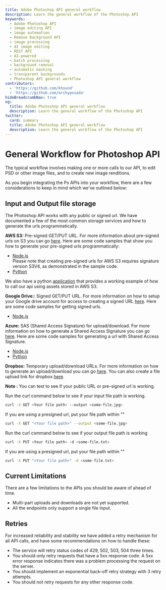 ```yaml
---
title: Adobe Photoshop API general workflow
description: Learn the general workflow of the Photoshop API
keywords:
  - Adobe Photoshop API
  - image editing API
  - image automation
  - Remove Background API
  - image processing
  - AI image editing
  - REST API
  - AI-powered
  - batch processing
  - background removal
  - automatic masking
  - transparent backgrounds
  - Photoshop API general workflow
contributors:
  - 'https://github.com/khound'
  - 'https://github.com/archyposada'
hideBreadcrumbNav: true
og:
  title: Adobe Photoshop API general workflow
  description: Learn the general workflow of the Photoshop API
twitter:
  card: summary
  title: Adobe Photoshop API general workflow
  description: Learn the general workflow of the Photoshop API
---
```


# General Workflow for Photoshop API

The typical workflow involves making one or more calls to our API, to edit PSD or other image files, and to create new image renditions.

As you begin integrating the Ps APIs into your workflow, there are a few considerations to keep in mind which we've outlined below:

## Input and Output file storage

The Photoshop API works with any public or signed url. We have documented a few of the most common storage services and how to generate the urls programmatically.

**AWS S3:** Pre-signed GET/PUT URL. For more information about pre-signed urls on S3 you can go [here](https://docs.aws.amazon.com/AmazonS3/latest/userguide/PresignedUrlUploadObject.html). Here are some code samples that show you how to generate your pre-signed urls programmatically:

  - [Node.js](https://github.com/AdobeDocs/cis-photoshop-api-docs/tree/main/sample-code/storage-app/aws-s3/presignedURLs.js) <br />Please note that creating pre-signed urls for AWS S3 requires signature version S3V4, as demonstrated in the sample code.
  - [Python](https://github.com/AdobeDocs/cis-photoshop-api-docs/tree/main/sample-code/storage-app/azure/presignedURLs.py)

We also have a python [application](https://github.com/AdobeDocs/cis-photoshop-api-docs/tree/main/sample-code/storage-app/aws-s3/example.py) that provides a working example of how to call our api using assets stored in AWS S3.

**Google Drive:**: Signed GET/PUT URL. For more information on how to setup your Google drive account for access to creating a signed URL [here](https://www.labnol.org/google-api-service-account-220404). Here are some code samples for getting signed urls.

  - [Node.js](https://github.com/AdobeDocs/cis-photoshop-api-docs/tree/main/sample-code/storage-app/googledrive/presignedURLs.js)

**Azure:** SAS (Shared Access Signature) for upload/download. For more information on how to generate a Shared Access Signature you can go [here](https://azuresdkdocs.blob.core.windows.net/$web/python/azure-storage-blob/12.9.0/index.html). Here are some code samples for generating a url with Shared Access Signature.

  - [Node.js](https://github.com/AdobeDocs/cis-photoshop-api-docs/tree/main/sample-code/storage-app/azure/presignedURLs.js)
  - [Python](https://github.com/AdobeDocs/cis-photoshop-api-docs/tree/main/sample-code/storage-app/azure/presignedURLs.py)

**Dropbox:** Temporary upload/download URLs.  For more information on how to generate an upload/download you can go [here](https://www.dropbox.com/developers/documentation). You can also create a file upload link for dropbox [here](https://www.dropbox.com/developers/documentation/http/documentation#files-get_temporary_upload_link).

**Note :** You can test to see if your public URL or pre-signed url is working.

Run the curl command below to see if your input file path is working.

  ```bash
  curl -X GET <Your file path> --output <some-file.jpg>
  ```

  If you are using a presigned url, put your file path within ""

  ```bash
  curl -X GET "<Your file path>" --output <some-file.jpg>
  ```

Run the curl command below to see if your output file path is working

  ```bash
  curl -X PUT <Your file path> -d <some-file.txt>
  ```

  If you are using a presigned url, put your file path within ""

  ```bash
  curl -X PUT "<Your file path>" -d <some-file.txt>
  ```

## Current Limitations

There are a few limitations to the APIs you should be aware of ahead of time.

- Multi-part uploads and downloads are not yet supported.
- All the endpoints only support a single file input.

## Retries

For increased reliability and stability we have added a retry mechanism for all API calls, and have some recommendations on how to handle these:

- The service will retry status codes of 429, 502, 503, 504 three times.
- You should only retry requests that have a 5xx response code. A 5xx error response indicates there was a problem processing the request on the server.
- You should implement an exponential back-off retry strategy with 3 retry attempts.
- You should not retry requests for any other response code.

